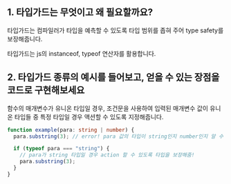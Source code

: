  ## 1. 타입가드는 무엇이고 왜 필요할까요?
타입가드는 컴파일러가 타입을 예측할 수 있도록 타입 범위를 좁혀 주어 type safety를 보장해줍니다.

타입가드는 js의 instanceof, typeof 연산자를 활용합니다.


 ## 2. 타입가드 종류의 예시를 들어보고, 얻을 수 있는 장점을 코드로 구현해보세요

함수의 매개변수가 유니온 타입일 경우, 조건문을 사용하여 입력된 매개변수 값이 유니온 타입들 중 특정 타입일 경우 액션할 수 있도록 지정해줍니다. 

```ts
function example(para: string | number) {
  para.substring(3); // error! para 값의 타입이 string인지 number인지 알 수 없기 때문.

  if (typeof para === "string") {
    // para가 string 타입일 경우 action 할 수 있도록 타입을 보장해줌!
    para.substring(3);
  }
}
```
